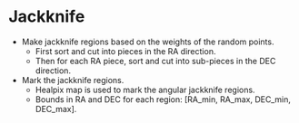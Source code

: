 # Jackknife

- Make jackknife regions based on the weights of the random points.
  - First sort and cut into pieces in the RA direction.
  - Then for each RA piece, sort and cut into sub-pieces in the DEC direction.
- Mark the jackknife regions.
  - Healpix map is used to mark the angular jackknife regions.
  - Bounds in RA and DEC for each region: [RA_min, RA_max, DEC_min, DEC_max].
